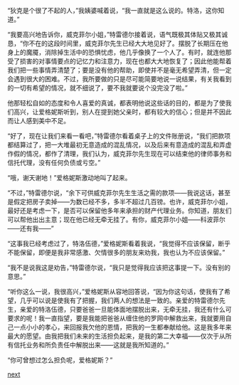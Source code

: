 
“狄克是个很了不起的人，”我姨婆喊着说，“我一直就是这么说的。特洛，这你知道。”

“我要高兴地告诉你，威克菲尔小姐，”特雷德尔接着说，语气既极其体贴又极其诚恳，“你不在的这段时间里，威克菲尔先生已经大大地见好了。摆脱了长期压在他身上的魔魇，消除掉生活中的恐惧忧虑，他几乎像换了一个人了。有时，就连他那受了损害的对事情要点的记忆力和注意力，现在也都大大地恢复了；因此他能帮着我们把一些事情弄清楚了；要是没有他的帮助，即使并不是毫无希望弄清，但一定会遇到很大的困难。不过，我所要做的只是尽可能简要地说一说结果，有关我看到的一切有希望的情况，就不细说了，要不我就要说个没完没了啦。”

他那轻松自如的态度和令人喜爱的真诚，都表明他说这些话的目的，都是为了使我们高兴，让爱格妮斯听到，别人在提到她父亲时，都有较大的信心；但是并不因此而让人感到美中不足。

“好了，现在让我们来看一看吧，”特雷德尔看着桌子上的文件账册说，“我们把款项都结算过了，把一大堆最初无意造成的混乱情况，以及后来有意造成的混乱和弄虚作假的情况，都作了清理，我们认为，威克菲尔先生现在可以结束他的律师事务和信托代理，没有任何负债或亏空。”

“哦，谢天谢地！”爱格妮斯激动地叫了起来。

“不过，”特雷德尔说，“余下可供威克菲尔先生生活之需的款项——我说这话，甚至是假定把房子卖掉——为数已经不多，多半不超过几百镑。也许，威克菲尔小姐，最好还是考虑一下，是否可以保留他多年来承担的财产代理业务。你知道，朋友们可以帮他出出主意；现在他已经无牵无挂了。有你，威克菲尔小姐——科波菲尔——还有我——”

“这事我已经考虑过了，特洛伍德，”爱格妮斯看着我说，“我觉得不应该保留，断乎不能保留，即便是我非常感激、欠情很多的朋友来劝我，我也认为不应该保留。”

“我不是说我这是劝告，”特雷德尔说，“我只是觉得我应该把这事提一下。没有别的意思。”

“听你这么一说，我很高兴，”爱格妮斯从容地回答说，“因为你这句话，使我有了希望，几乎可以说是使我有了把握，我们两人的想法是一致的。亲爱的特雷德尔先生，亲爱的特洛伍德，只要爸爸一旦能体面地摆脱出来，无牵无挂，我还有什么可要求的呢！我一直指望，要是我能把爸爸从缠住他的罗网中解救出来，我就要用自己一点小小的孝心，来回报我欠他的恩情，把我的一生都奉献给他。这是我多年来最大的愿望。由我把我们未来的生活担负起来，是我的第二大幸福——仅次于从所有信托业务和所负责任中解脱出来——这就是我所知道的。”

“你可曾想过怎么担负呢，爱格妮斯？”

[next](page687)